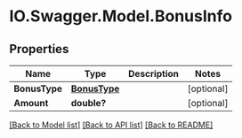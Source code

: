 # IO.Swagger.Model.BonusInfo
## Properties

Name | Type | Description | Notes
------------ | ------------- | ------------- | -------------
**BonusType** | [**BonusType**](BonusType.md) |  | [optional] 
**Amount** | **double?** |  | [optional] 

[[Back to Model list]](../README.md#documentation-for-models) [[Back to API list]](../README.md#documentation-for-api-endpoints) [[Back to README]](../README.md)

